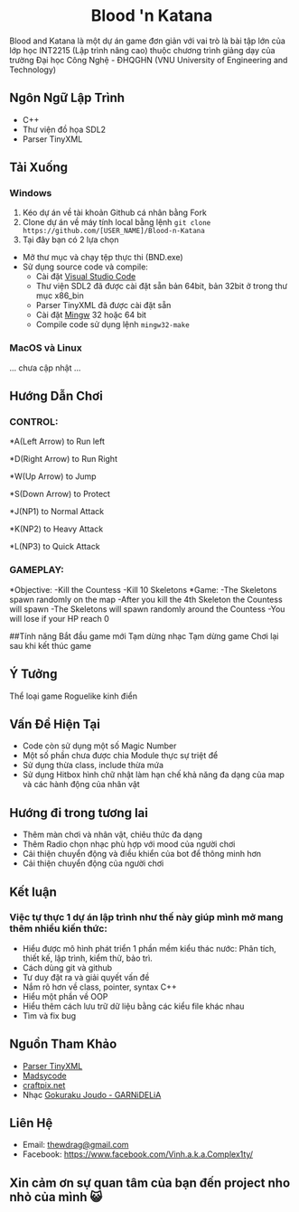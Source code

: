 
<h1 align="center">
    Blood 'n Katana
</h1>

<td align="center">
      Blood and Katana là một dự án game đơn giản với vai trò là bài tập lớn của lớp học INT2215 (Lập trình nâng cao) thuộc chương trình giảng dạy của trường Đại học Công Nghệ - ĐHQGHN (VNU University of Engineering and Technology) 
</td>

## Ngôn Ngữ Lập Trình

- C++
- Thư viện đồ họa SDL2
- Parser TinyXML

## Tải Xuống

### Windows
1. Kéo dự án về tài khoản Github cá nhân bằng Fork
2. Clone dự án về máy tính local bằng lệnh `git clone https://github.com/[USER_NAME]/Blood-n-Katana`
3. Tại đây bạn có 2 lựa chọn 
  - Mở thư mục và chạy tệp thực thi (BND.exe)
  - Sử dụng source code và compile:
    + Cài đặt [Visual Studio Code](https://code.visualstudio.com/download) 
    + Thư viện SDL2 đã được cài đặt sẵn bản 64bit, bản 32bit ở trong thư mục x86_bin
    + Parser TinyXML đã được cài đặt sẵn
    + Cài đặt [Mingw](https://www.mingw-w64.org/downloads/) 32 hoặc 64 bit
    + Compile code sử dụng lệnh `mingw32-make`

### MacOS và Linux
... chưa cập nhật ...

## Hướng Dẫn Chơi

### CONTROL:      

*A(Left Arrow) to Run left

*D(Right Arrow) to Run Right

*W(Up Arrow) to Jump

*S(Down Arrow) to Protect

*J(NP1) to Normal Attack

*K(NP2) to Heavy Attack

*L(NP3) to Quick Attack

                                                         
### GAMEPLAY:                             
*Objective:
    -Kill the Countess
    -Kill 10 Skeletons
*Game:
    -The Skeletons spawn randomly on the map
    -After you kill the 4th Skeleton the Countess will spawn
    -The Skeletons will spawn randomly around the Countess
    -You will lose if your HP reach 0
    
##Tính năng
Bắt đầu game mới
Tạm dừng nhạc
Tạm dừng game
Chơi lại sau khi kết thúc game
    
## Ý Tưởng
Thể loại game Roguelike kinh điển

## Vấn Đề Hiện Tại

- Code còn sử dụng một số Magic Number
- Một số phần chưa được chia Module thực sự triệt để
- Sử dụng thừa class, include thừa mứa
- Sử dụng Hitbox hình chữ nhật làm hạn chế khả năng đa dạng của map và các hành động của nhân vật

## Hướng đi trong tương lai 
- Thêm màn chơi và nhân vật, chiêu thức đa dạng
- Thêm Radio chọn nhạc phù hợp với mood của người chơi
- Cải thiện chuyển động và điều khiển của bot để thông minh hơn
- Cải thiện chuyển động của người chơi

## Kết luận

### Việc tự thực 1 dự án lập trình như thế này giúp mình mở mang thêm nhiều kiến thức:
- Hiểu được mô hình phát triển 1 phần mềm kiểu thác nước: Phân tích, thiết kế, lập trình, kiểm thử, bảo trì.
- Cách dùng git và github
- Tư duy đặt ra và giải quyết vấn đề
- Nắm rõ hơn về class, pointer, syntax C++
- Hiểu một phần về OOP
- Hiểu thêm cách lưu trữ dữ liệu bằng các kiểu file khác nhau
- Tìm và fix bug


## Nguồn Tham Khảo
- [Parser TinyXML](https://github.com/leethomason/tinyxml2)
- [Madsycode](https://www.youtube.com/playlist?list=PL-K0viiuJ2RctP5nlJlqmHGeh66-GOZR_)
- [craftpix.net](https://craftpix.net/)
- Nhạc [Gokuraku Joudo - GARNiDELiA](https://music.youtube.com/watch?v=-JzIBUHot4M&feature=share)

## Liên Hệ

- Email: thewdrag@gmail.com
- Facebook: https://www.facebook.com/Vinh.a.k.a.Complex1ty/

## Xin cảm ơn sự quan tâm của bạn đến project nho nhỏ của mình 😺
